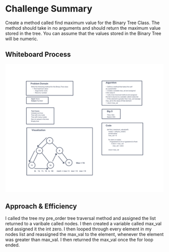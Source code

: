 # Challenge Summary
<!-- Description of the challenge -->
Create a method called find maximum value for the Binary Tree Class.
The method should take in no arguments and should return the maximum value stored in the tree.
You can assume that the values stored in the Binary Tree will be numeric.
## Whiteboard Process
<!-- Embedded whiteboard image -->
![Whiteboard Image](./tree_max.png)
## Approach & Efficiency
<!-- What approach did you take? Why? What is the Big O space/time for this approach? -->
I called the tree my pre_order tree traversal method and assigned the list returned to a varibale called nodes. I then created a variable called max_val and assigned it the int zero. I then looped through every element in my nodes list and reassigned the max_val to the element, whenever the element was greater than max_val. I then returned the max_val once the for loop ended.

